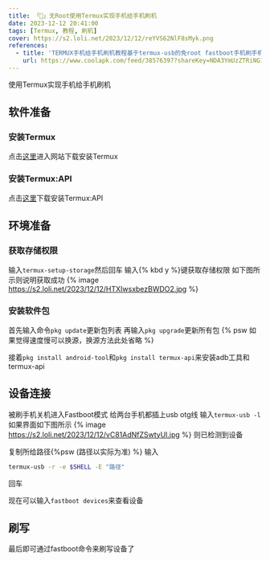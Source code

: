 ```yaml
---
title: 「📱」无Root使用Termux实现手机给手机刷机
date: 2023-12-12 20:41:00
tags: [Termux, 教程, 刷机]
cover: https://s2.loli.net/2023/12/12/reYVS62NlF8sMyk.png
references:
  - title: 'TERMUX手机给手机刷机教程基于termux-usb的免root fastboot手机刷手机记录贴'
    url: https://www.coolapk.com/feed/38576397?shareKey=NDA3YmUzZTRiNGIwNjU3ODU3MDQ~&shareUid=22523276&shareFrom=com.coolapk.market_13.3.1
---
```


使用Termux实现手机给手机刷机

<!--more-->

## 软件准备

### 安装Termux

点击[这里](https://f-droid.org/zh_Hans/packages/com.termux/)进入网站下载安装Termux

### 安装Termux:API
点击[这里](https://f-droid.org/packages/com.termux.api/)下载安装Termux:API

## 环境准备
### 获取存储权限
输入`termux-setup-storage`然后回车
输入{% kbd y %}键获取存储权限
如下图所示则说明获取成功
{% image https://s2.loli.net/2023/12/12/HTXIwsxbezBWDO2.jpg %}
### 安装软件包
首先输入命令`pkg update`更新包列表
再输入`pkg upgrade`更新所有包
{% psw 如果觉得速度慢可以换源，换源方法此处省略 %}

接着`pkg install android-tool`和`pkg install termux-api`来安装adb工具和termux-api
## 设备连接
被刷手机关机进入Fastboot模式
给两台手机都插上usb otg线
输入`termux-usb -l`
如果界面如下图所示
{% image https://s2.loli.net/2023/12/12/vC81AdNfZSwtyUl.jpg %}
则已检测到设备

复制所给路径{%psw (路径以实际为准) %}
输入
``` BASH
termux-usb -r -e $SHELL -E "路径"
```
回车

现在可以输入`fastboot devices`来查看设备
## 刷写
最后即可通过fastboot命令来刷写设备了
